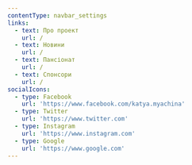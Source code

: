 ```yaml
---
contentType: navbar_settings
links:
  - text: Про проект
    url: /
  - text: Новини
    url: /
  - text: Пансіонат
    url: /
  - text: Спонсори
    url: /
socialIcons:
  - type: Facebook
    url: 'https://www.facebook.com/katya.myachina'
  - type: Twitter
    url: 'https://www.twitter.com'
  - type: Instagram
    url: 'https://www.instagram.com'
  - type: Google
    url: 'https://www.google.com'
---
```


